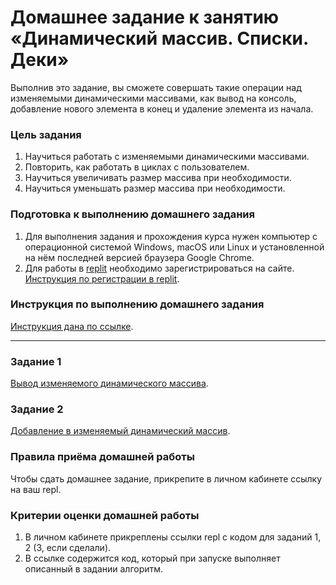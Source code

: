 # Домашнее задание к занятию «Динамический массив. Списки. Деки»

Выполнив это задание, вы сможете совершать такие операции над изменяемыми динамическими массивами, как вывод на консоль, добавление нового элемента в конец и удаление элемента из начала.

### Цель задания

1. Научиться работать с изменяемыми динамическими массивами.
2. Повторить, как работать в циклах с пользователем.
3. Научиться увеличивать размер массива при необходимости.
4. Научиться уменьшать размер массива при необходимости.

### Подготовка к выполнению домашнего задания

1. Для выполнения задания и прохождения курса нужен компьютер с операционной системой Windows, macOS или Linux и установленной на нём последней версией браузера Google Chrome.
2. Для работы в [replit](https://repl.it/) необходимо зарегистрироваться на сайте. [Инструкция по регистрации в replit](https://github.com/netology-code/cpps-homeworks/tree/main/common/replit). 

### Инструкция по выполнению домашнего задания

[Инструкция дана по ссылке](https://github.com/netology-code/algocpp-homeworks/tree/main/common).

------

### Задание 1

[Вывод изменяемого динамического массива](01).

### Задание 2

[Добавление в изменяемый динамический массив](02).

### Правила приёма домашней работы

Чтобы сдать домашнее задание, прикрепите в личном кабинете ссылку на ваш repl.

### Критерии оценки домашней работы

1. В личном кабинете прикреплены ссылки repl с кодом для заданий 1, 2 (3, если сделали).
2. В ссылке содержится код, который при запуске выполняет описанный в задании алгоритм.

